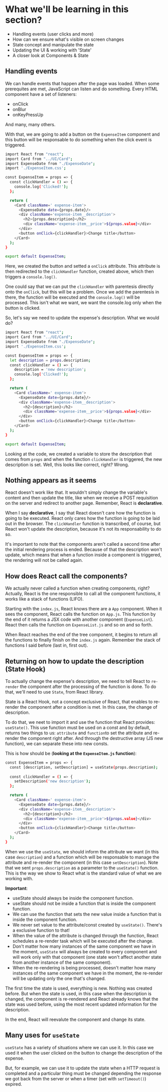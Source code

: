 # What we'll be learning in this section?

* Handling events (user clicks and more)
* How can we ensure what's visible on screen changes
* State concept and manipulate the state
* Updating the UI & working with 'State'
* A closer look at Components & State

## Handling events

We can handle events that happen after the page was loaded. When some prerequites are met, JavaScript can listen and do something. Every HTML component have a set of listeners:

* onClick
* onBlur
* onKeyPressUp

And many, many others.

With that, we are going to add a button on the `ExpenseItem` component and this button will be responsable to do something when the click event is triggered.

```sh
import React from "react";
import Card from "../UI/Card";
import ExpenseDate from "./ExpenseDate";
import './ExpenseItem.css';

const ExpenseItem = props => {
  const clickHandler = () => {
    console.log('Clicked!');
  };

  return (
    <Card className=' expense-item'>
      <ExpenseDate date={props.date}/>
      <div className='expense-item__description'>
        <h2>{props.description}</h2>
        <div className='expense-item__price'>${props.value}</div>
      </div>
      <button onClick={clickHandler}>Change title</button>
    </Card>
  );
}

export default ExpenseItem;
```

Here, we created the button and setted a `onClick` attribute. This attribute is then redirected to the `clickHandler` function, created above, which then triggers a `console.log()`.

One could say that we can put the `clickHandler` with parentesis directly onto the `onClick`, but this will be a problem. Once we add the parentesis in there, the function will be executed and the `console.log()` will be processed. This isn't what we want, we want the console.log only when the button is clicked.

So, let's say we need to update the expense's description. What we would do?

```sh
import React from "react";
import Card from "../UI/Card";
import ExpenseDate from "./ExpenseDate";
import './ExpenseItem.css';

const ExpenseItem = props => {
  let description = props.description;
  const clickHandler = () => {
    description = 'new description';
    console.log('Clicked!');
  };

  return (
    <Card className=' expense-item'>
      <ExpenseDate date={props.date}/>
      <div className='expense-item__description'>
        <h2>{description}</h2>
        <div className='expense-item__price'>${props.value}</div>
      </div>
      <button onClick={clickHandler}>Change title</button>
    </Card>
  );
}

export default ExpenseItem;
```

Looking at the code, we created a variable to store the description that comes from `props` and when the function `clickHandler` is triggered, the new description is set. Well, this looks like correct, right? Wrong.

## Nothing appears as it seems

React doesn't work like that. It wouldn't simply change the variable's content and then update the title, like when we receive a POST requisition on the server and redirect to another page. Remember, React is **declarative**.

When I say **declarative**, I say that React doesn't care how the function is going to be executed. React only cares how the function is going to be laid out in the browser. The `clickHandler` function is transcribed, of course, but React won't update the description, because it's not its responsability to do so.

It's important to note that the components aren't called a second time after the initial rendering process is ended. Because of that the description won't update, which means that when a function inside a component is triggered, the rendering will not be called again.

## How does React call the components?

We actually never called a function when creating components, right? Actually, React is the one responsible to call all the component functions, it works like a stack of functions (LIFO).

Starting with the `index.js`, React knows there are a `App` component. When it sees the component, React calls the function on `App.js`. This function by the end of it returns a JSX code with another component (`ExpenseList`). React then calls the function on `ExpenseList.js` and so on and so forth.

When React reaches the end of the tree component, it begins to return all the functions to finally finish on the `index.js` again. Remember the stack of functions I said before (last in, first out).

## Returning on how to update the description (State Hook)

To actually change the expense's description, we need to tell React to `re-render` the component after the processing of the function is done. To do that, we'll need to use `State`, from React library.

State is a React Hook, not a concept exclusive of React, that enables to re-render the component after a condition is met. In this case, the change of description.

To do that, we neet to import it and use the function that React provides: `useState()`. This use function must be used on a const and by default, returns two things to us: `attribute` and `function`to set the attribute and re-render the component right after. And through the destructive array (JS new function), we can separate these into new consts.

This is how should be (**looking at the `ExpenseItem.js` function**):

```sh
const ExpenseItem = props => {
  const [description, setDescription] = useState(props.description);
  
  const clickHandler = () => {
    setDescription('new description');
  };

  return (
    <Card className=' expense-item'>
      <ExpenseDate date={props.date}/>
      <div className='expense-item__description'>
        <h2>{description}</h2>
        <div className='expense-item__price'>${props.value}</div>
      </div>
      <button onClick={clickHandler}>Change title</button>
    </Card>
  );
}
```

When we use the `useState`, we should inform the attribute we want (in this case `description`) and a function which will be responsable to manage the attribute and re-render the component (in this case `setDescription`). Note that we sent `props.description` as a parameter to the `useState()` function. This is the way we show to React what is the standard value of what we are working with.

**Important**:

* useState should always be inside the component function.
* useState should not be inside a function that is inside the component function.
* We can use the function that sets the new value inside a function that is inside the component function.
* We never set value to the attribute/const created by `useState()`. There's a exclusive function to that!
* When the value of the attribute is changed through the function, React schedules a re-render task which will be executed after the change.
* Don't matter how many instances of the same component we have in the moment, `useState` will always be created to every component and will work only with that component (one state won't affect another state from another instance of the same component).
* When the re-rendering is being processed, doesn't matter how many instances of the same component we have in the moment, the re-render will be updating only the one that's changed.

The first time the state is used, everything is new. Nothing was created before. But when the state is used, in this case when the description is changed, the component is re-rendered and React already knows that the state was used before, using the most recent updated information for the description.

In the end, React will reevalute the component and change its state.

## Many uses for `useState`

`useState` has a variety of situations where we can use it. In this case we used it when the user clicked on the button to change the description of the expense.

But, for example, we can use it to update the state when a HTTP request is completed and a particular thing must be changed depending the response we got back from the server or when a timer (set with `setTimeout()`) expired.
